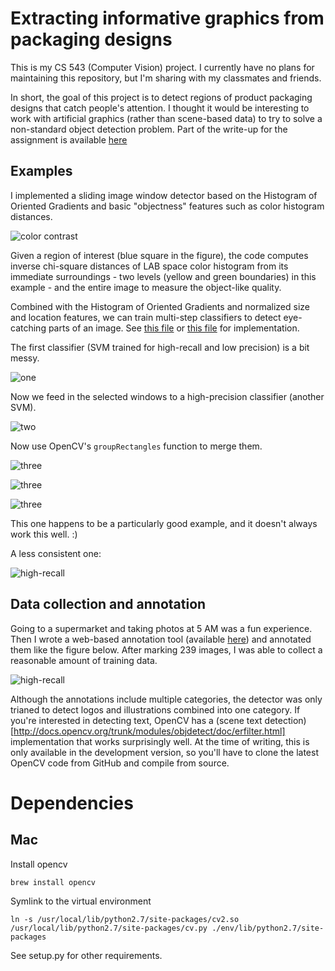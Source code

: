 # Extracting informative graphics from packaging designs

This is my CS 543 (Computer Vision) project. I currently have no plans for maintaining this
repository, but I'm sharing with my classmates and friends.

In short, the goal of this project is to detect regions of product packaging designs that catch people's attention.
I thought it would be interesting to work with artificial graphics (rather than scene-based data) to try to solve
a non-standard object detection problem. Part of the write-up for the assignment is available [here](./docs/cs543.md)

## Examples

I implemented a sliding image window detector based on the Histogram of Oriented Gradients and basic "objectness" features such as
color histogram distances.

![color contrast](./docs/img/cc.png)

Given a region of interest (blue square in the figure), the code computes inverse chi-square distances of LAB space color histogram from
its immediate surroundings - two levels (yellow and green boundaries) in this example - and the entire image to measure the object-like quality.

Combined with the Histogram of Oriented Gradients and normalized size and location features, we can train multi-step classifiers to
detect eye-catching parts of an image. See [this file](https://github.com/daeyun/cs543project/blob/master/src/feature_extractor/hog_obj_feature_extractor.py) or [this file](https://github.com/daeyun/cs543project/blob/master/src/sliding_window/sliding_window_detector.py) for implementation.

The first classifier (SVM trained for high-recall and low precision) is a bit messy.

![one](./docs/img/o1.png)

Now we feed in the selected windows to a high-precision classifier (another SVM).

![two](./docs/img/o2.png)

Now use OpenCV's `groupRectangles` function to merge them.

![three](./docs/img/o3.png)

![three](./docs/img/s2.png)

![three](./docs/img/s3.png)

This one happens to be a particularly good example, and it doesn't always work this well. :)

A less consistent one:

![high-recall](./docs/img/l1.png)

## Data collection and annotation

Going to a supermarket and taking photos at 5 AM was a fun experience. Then I wrote a web-based annotation tool (available [here](https://github.com/daeyun/fast-image-annotation-toolkit)) and
annotated them like the figure below. After marking 239 images, I was able to collect a reasonable amount of training data.

![high-recall](./docs/img/g.png)

Although the annotations include multiple categories, the detector was only trianed to detect logos and illustrations combined into one category.
If you're interested in detecting
text, OpenCV has a (scene text detection)[http://docs.opencv.org/trunk/modules/objdetect/doc/erfilter.html] implementation that works surprisingly well.
At the time of writing, this is only available in the development version, so you'll have to clone the latest OpenCV code from GitHub and compile
from source.


# Dependencies

## Mac

Install opencv

```
brew install opencv
```

Symlink to the virtual environment

```
ln -s /usr/local/lib/python2.7/site-packages/cv2.so /usr/local/lib/python2.7/site-packages/cv.py ./env/lib/python2.7/site-packages
```

See setup.py for other requirements.
